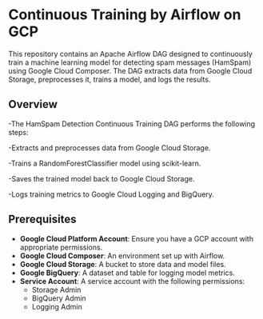 # Continuous Training by Airflow on GCP
This repository contains an Apache Airflow DAG designed to continuously train a machine learning model for detecting spam messages (HamSpam) using Google Cloud Composer. The DAG extracts data from Google Cloud Storage, preprocesses it, trains a model, and logs the results.


## Overview

-The HamSpam Detection Continuous Training DAG performs the following steps:

-Extracts and preprocesses data from Google Cloud Storage.

-Trains a RandomForestClassifier model using scikit-learn.

-Saves the trained model back to Google Cloud Storage.

-Logs training metrics to Google Cloud Logging and BigQuery.

## Prerequisites

- **Google Cloud Platform Account**: Ensure you have a GCP account with appropriate permissions.
- **Google Cloud Composer**: An environment set up with Airflow.
- **Google Cloud Storage**: A bucket to store data and model files.
- **Google BigQuery**: A dataset and table for logging model metrics.
- **Service Account**: A service account with the following permissions:
  - Storage Admin
  - BigQuery Admin
  - Logging Admin
